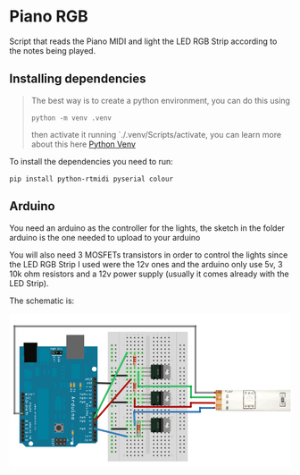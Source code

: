 # Piano RGB
Script that reads the Piano MIDI and light the LED RGB Strip according to the notes being played.

## Installing dependencies

>The best way is to create a python environment, you can do this using
>```
>python -m venv .venv
>```
>then activate it running `./.venv/Scripts/activate, you can learn more about this here [Python Venv](https://docs.python.org/3/library/venv.html)

To install the dependencies you need to run:
```
pip install python-rtmidi pyserial colour
```

## Arduino

You need an arduino as the controller for the lights, the sketch in the folder arduino is the one needed to upload to your arduino

You will also need 3 MOSFETs transistors in order to control the lights since the LED RGB Strip I used were the 12v ones and the arduino only use 5v, 3 10k ohm resistors and a 12v power supply (usually it comes already with the LED Strip).

The schematic is:

![Arduino Schematic](arduino/schematic.png)